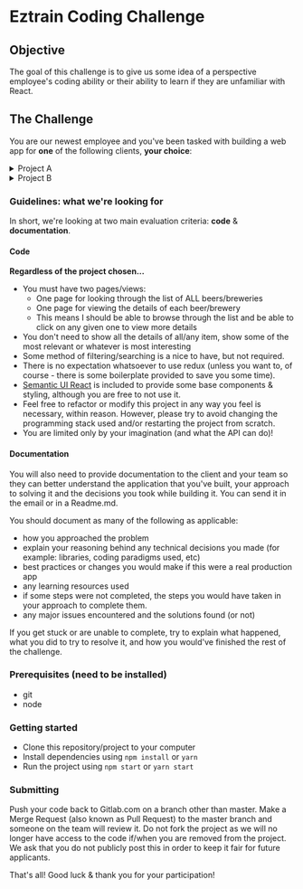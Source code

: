 # Eztrain Coding Challenge

## Objective

The goal of this challenge is to give us some idea of a perspective employee's coding ability or their ability to learn if they are unfamiliar with React.

## The Challenge

You are our newest employee and you've been tasked with building a web app for **one** of the following clients, **your choice**:

<details>
<summary>Project A</summary>

The client wants to create a web app that allows users to browse and view breweries. They have proposed using [this API](https://www.openbrewerydb.org/).

</details>


<details>
<summary>Project B</summary>

The client wants to create a web app that allows users to browse and view beer. They have proposed using [this API](https://punkapi.com/documentation/v2).

</details>

### Guidelines: what we're looking for

In short, we're looking at two main evaluation criteria: **code** & **documentation**.

#### Code

**Regardless of the project chosen...**
- You must have two pages/views:
    - One page for looking through the list of ALL beers/breweries
    - One page for viewing the details of each beer/brewery
    - This means I should be able to browse through the list and be able to click on any given one to view more details
- You don't need to show all the details of all/any item, show some of the most relevant or whatever is most interesting
- Some method of filtering/searching is a nice to have, but not required.
- There is no expectation whatsoever to use redux (unless you want to, of course - there is some boilerplate provided to save you some time).
- [Semantic UI React](https://react.semantic-ui.com/) is included to provide some base components & styling, although you are free to not use it.
- Feel free to refactor or modify this project in any way you feel is necessary, within reason. However, please try to avoid changing the programming stack used and/or restarting the project from scratch.
- You are limited only by your imagination (and what the API can do)!

#### Documentation

You will also need to provide documentation to the client and your team so they can better understand the application that you've built, your approach to solving it and the decisions you took while building it. You can send it in the email or in a Readme.md.

You should document as many of the following as applicable:
- how you approached the problem
- explain your reasoning behind any technical decisions you made (for example: libraries, coding paradigms used, etc)
- best practices or changes you would make if this were a real production app
- any learning resources used
- if some steps were not completed, the steps you would have taken in your approach to complete them.
- any major issues encountered and the solutions found (or not)

If you get stuck or are unable to complete, try to explain what happened, what you did to try to resolve it, and how you would've finished the rest of the challenge.

### Prerequisites (need to be installed)

  - git
  - node

### Getting started

  - Clone this repository/project to your computer
  - Install dependencies using `npm install` or `yarn`
  - Run the project using `npm start` or `yarn start`

### Submitting

Push your code back to Gitlab.com on a branch other than master. Make a Merge Request (also known as Pull Request) to the master branch and someone on the team will review it. Do not fork the project as we will no longer have access to the code if/when you are removed from the project. We ask that you do not publicly post this in order to keep it fair for future applicants.

That's all! Good luck & thank you for your participation!
